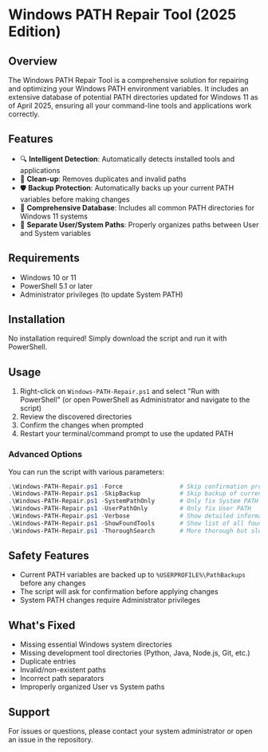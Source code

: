 # Windows PATH Repair Tool (2025 Edition)

## Overview
The Windows PATH Repair Tool is a comprehensive solution for repairing and optimizing your Windows PATH environment variables. It includes an extensive database of potential PATH directories updated for Windows 11 as of April 2025, ensuring all your command-line tools and applications work correctly.

## Features
- 🔍 **Intelligent Detection**: Automatically detects installed tools and applications
- 🧹 **Clean-up**: Removes duplicates and invalid paths
- 🛡️ **Backup Protection**: Automatically backs up your current PATH variables before making changes
- 🧩 **Comprehensive Database**: Includes all common PATH directories for Windows 11 systems
- 🔄 **Separate User/System Paths**: Properly organizes paths between User and System variables

## Requirements
- Windows 10 or 11
- PowerShell 5.1 or later
- Administrator privileges (to update System PATH)

## Installation
No installation required! Simply download the script and run it with PowerShell.

## Usage
1. Right-click on `Windows-PATH-Repair.ps1` and select "Run with PowerShell" (or open PowerShell as Administrator and navigate to the script)
2. Review the discovered directories
3. Confirm the changes when prompted
4. Restart your terminal/command prompt to use the updated PATH

### Advanced Options
You can run the script with various parameters:

```powershell
.\Windows-PATH-Repair.ps1 -Force                # Skip confirmation prompts
.\Windows-PATH-Repair.ps1 -SkipBackup           # Skip backup of current PATH
.\Windows-PATH-Repair.ps1 -SystemPathOnly       # Only fix System PATH
.\Windows-PATH-Repair.ps1 -UserPathOnly         # Only fix User PATH
.\Windows-PATH-Repair.ps1 -Verbose              # Show detailed information
.\Windows-PATH-Repair.ps1 -ShowFoundTools       # Show list of all found tools
.\Windows-PATH-Repair.ps1 -ThoroughSearch       # More thorough but slower search
```

## Safety Features
- Current PATH variables are backed up to `%USERPROFILE%\PathBackups` before any changes
- The script will ask for confirmation before applying changes
- System PATH changes require Administrator privileges

## What's Fixed
- Missing essential Windows system directories
- Missing development tool directories (Python, Java, Node.js, Git, etc.)
- Duplicate entries
- Invalid/non-existent paths
- Incorrect path separators
- Improperly organized User vs System paths

## Support
For issues or questions, please contact your system administrator or open an issue in the repository.
